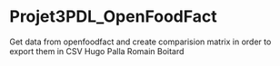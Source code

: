 # Projet3PDL_OpenFoodFact
Get data from openfoodfact and create comparision matrix in order to export them in CSV
Hugo Palla
Romain Boitard
